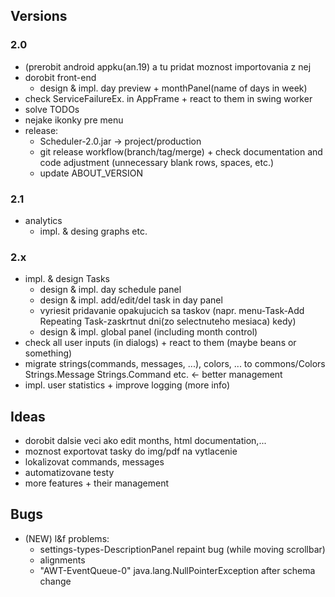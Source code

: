 ## Versions
### 2.0
+ (prerobit android appku(an.19) a tu pridat moznost importovania z nej
+ dorobit front-end
    - design & impl. day preview + monthPanel(name of days in week)
+ check ServiceFailureEx. in AppFrame + react to them in swing worker
+ solve TODOs
+ nejake ikonky pre menu
+ release:
    - Scheduler-2.0.jar -> project/production
    - git release workflow(branch/tag/merge) + check documentation and code adjustment (unnecessary blank rows, spaces, etc.) 
    - update ABOUT_VERSION

### 2.1 
+ analytics
    - impl. & desing graphs etc.

### 2.x
+ impl. & design Tasks
    - design & impl. day schedule panel
    - design & impl. add/edit/del task in day panel
    - vyriesit pridavanie opakujucich sa taskov (napr. menu-Task-Add Repeating Task-zaskrtnut dni(zo selectnuteho mesiaca) kedy)
    - design & impl. global panel (including month control)
+ check all user inputs (in dialogs) + react to them (maybe beans or something)
+ migrate strings(commands, messages, ...), colors, ... to commons/Colors Strings.Message Strings.Command etc. <- better management
+ impl. user statistics + improve logging (more info)

## Ideas
- dorobit dalsie veci ako edit months, html documentation,...
- moznost exportovat tasky do img/pdf na vytlacenie
- lokalizovat commands, messages
- automatizovane testy
- more features + their management


## Bugs
+ (NEW) l&f problems:
    - settings-types-DescriptionPanel repaint bug (while moving scrollbar)  
    -  alignments 
    -  "AWT-EventQueue-0" java.lang.NullPointerException after schema change





